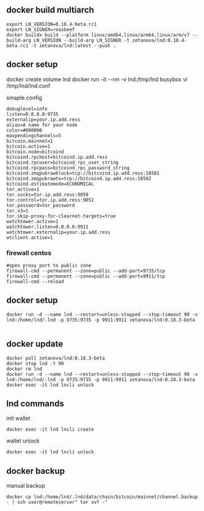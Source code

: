 ## docker build multiarch 
```
export LN_VERSION=0.18.4-beta.rc1
export LN_SIGNER=roasbeef
docker buildx build --platform linux/amd64,linux/arm64,linux/arm/v7 --build-arg LN_VERSION --build-arg LN_SIGNER -t zetanova/lnd:0.18.4-beta.rc1 -t zetanova/lnd:latest --push .
```

## docker setup

docker create volume lnd
docker run -it --rm -v lnd:/tmp/lnd busybox vi /tmp/lnd/lnd.conf

smaple config
```
debuglevel=info
listen=0.0.0.0:9735
externalip=your.ip.add.ress
alias=A name for your node
color=#000000
maxpendingchannels=5
bitcoin.mainnet=1
bitcoin.active=1
bitcoin.node=bitcoind
bitcoind.rpchost=bitcoind.ip.add.ress
bitcoind.rpcuser=bitcoind_rpc_user_string
bitcoind.rpcpass=bitcoind_rpc_password_string
bitcoind.zmqpubrawblock=tcp://bitcoind.ip.add.ress:18501
bitcoind.zmqpubrawtx=tcp://bitcoind.ip.add.ress:18502
bitcoind.estimatemode=ECONOMICAL
tor.active=1
tor.socks=tor.ip.add.ress:9050
tor.control=tor.ip.add.ress:9051
tor.password=tor_password
tor.v3=1
tor.skip-proxy-for-clearnet-targets=true
watchtower.active=1
watchtower.listen=0.0.0.0:9911
watchtower.externalip=your.ip.add.ress
wtclient.active=1
```

### firewall centos
```
#open proxy port to public zone
firewall-cmd --permanent --zone=public --add-port=9735/tcp 
firewall-cmd --permanent --zone=public --add-port=9911/tcp 
firewall-cmd --reload
```

## docker setup
```
docker run -d --name lnd --restart=unless-stopped --stop-timeout 90 -v lnd:/home/lnd/.lnd -p 9735:9735 -p 9911:9911 zetanova/lnd:0.18.3-beta
   
```

## docker update
```
docker pull zetanova/lnd:0.18.3-beta
docker stop lnd -t 90
docker rm lnd
docker run -d --name lnd --restart=unless-stopped --stop-timeout 90 -v lnd:/home/lnd/.lnd -p 9735:9735 -p 9911:9911 zetanova/lnd:0.18.3-beta
docker exec -it lnd lncli unlock
```

## lnd commands

init wallet
```
docker exec -it lnd lncli create
```

wallet unlock
```
docker exec -it lnd lncli unlock
```

## docker backup

manual backup
```
docker cp lnd:/home/lnd/.lnd/data/chain/bitcoin/mainnet/channel.backup - | ssh user@remoteserver" tar xvf -"
```
